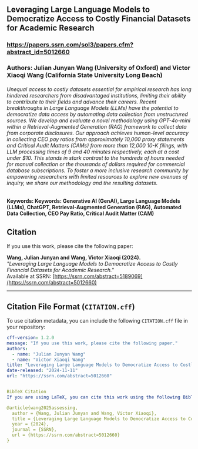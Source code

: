 ## Leveraging Large Language Models to Democratize Access to Costly Financial Datasets for Academic Research

### https://papers.ssrn.com/sol3/papers.cfm?abstract_id=5012660

### Authors: Julian Junyan Wang (University of Oxford) and Victor Xiaoqi Wang (California State University Long Beach) 

###### Unequal access to costly datasets essential for empirical research has long hindered researchers from disadvantaged institutions, limiting their ability to contribute to their fields and advance their careers. Recent breakthroughs in Large Language Models (LLMs) have the potential to democratize data access by automating data collection from unstructured sources. We develop and evaluate a novel methodology using GPT-4o-mini within a Retrieval-Augmented Generation (RAG) framework to collect data from corporate disclosures. Our approach achieves human-level accuracy in collecting CEO pay ratios from approximately 10,000 proxy statements and Critical Audit Matters (CAMs) from more than 12,000 10-K filings, with LLM processing times of 9 and 40 minutes respectively, each at a cost under $10. This stands in stark contrast to the hundreds of hours needed for manual collection or the thousands of dollars required for commercial database subscriptions. To foster a more inclusive research community by empowering researchers with limited resources to explore new avenues of inquiry, we share our methodology and the resulting datasets.


#### Keywords: Keywords: Generative AI (GenAI), Large Language Models (LLMs), ChatGPT, Retrieval-Augmented Generation (RAG), Automated Data Collection, CEO Pay Ratio, Critical Audit Matter (CAM)

## Citation

If you use this work, please cite the following paper:

**Wang, Julian Junyan and Wang, Victor Xiaoqi (2024).**  
*"Leveraging Large Language Models to Democratize Access to Costly Financial Datasets for Academic Research."*  
Available at SSRN: [https://ssrn.com/abstract=5189069](https://ssrn.com/abstract=5012660)

---

## Citation File Format (`CITATION.cff`)
To use citation metadata, you can include the following `CITATION.cff` file in your repository:

```yaml
cff-version: 1.2.0
message: "If you use this work, please cite the following paper."
authors:
  - name: "Julian Junyan Wang"
  - name: "Victor Xiaoqi Wang"
title: "Leveraging Large Language Models to Democratize Access to Costly Financial Datasets for Academic Research"
date-released: "2024-11-11"
url: "https://ssrn.com/abstract=5012660"


BibTeX Citation
If you are using LaTeX, you can cite this work using the following BibTeX entry:

@article{wang2025assessing,
  author = {Wang, Julian Junyan and Wang, Victor Xiaoqi},
  title = {Leveraging Large Language Models to Democratize Access to Costly Financial Datasets for Academic Research},
  year = {2024},
  journal = {SSRN},
  url = {https://ssrn.com/abstract=5012660}
}





